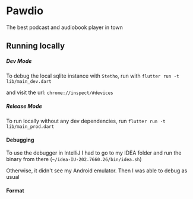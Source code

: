 # Pawdio

The best podcast and audiobook player in town

## Running locally

##### Dev Mode
To debug the local sqlite instance with `Stetho`, run with
`flutter run -t lib/main_dev.dart`

and visit the url: `chrome://inspect/#devices`

##### Release Mode
To run locally without any dev dependencies, run
`flutter run -t lib/main_prod.dart`

#### Debugging
To use the debugger in IntelliJ I had to go to my IDEA folder and run the binary from there (`~/idea-IU-202.7660.26/bin/idea.sh`)

Otherwise, it didn't see my Android emulator. Then I was able to debug as usual

#### Format
